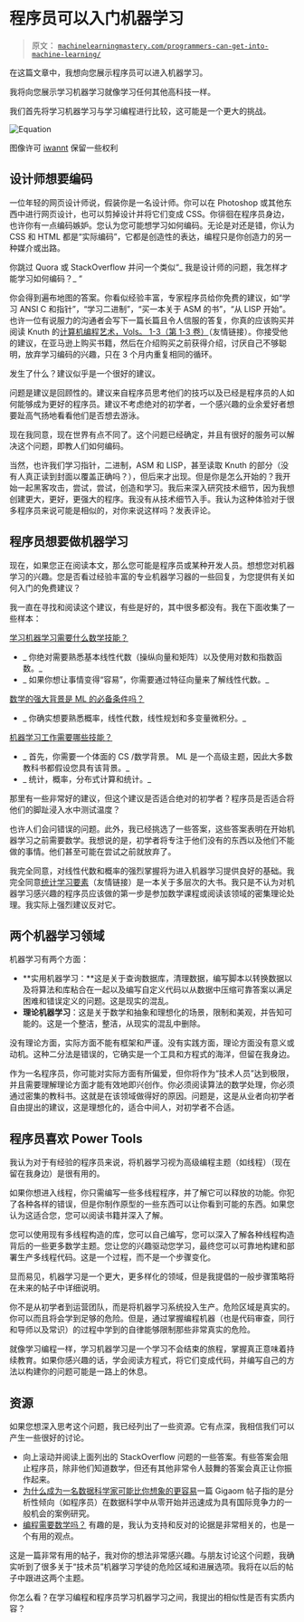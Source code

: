 # 程序员可以入门机器学习

> 原文： [`machinelearningmastery.com/programmers-can-get-into-machine-learning/`](https://machinelearningmastery.com/programmers-can-get-into-machine-learning/)

在这篇文章中，我想向您展示程序员可以进入机器学习。

我将向您展示学习机器学习就像学习任何其他高科技一样。

我们首先将学习机器学习与学习编程进行比较，这可能是一个更大的挑战。

![Equation](https://3qeqpr26caki16dnhd19sv6by6v-wpengine.netdna-ssl.com/wp-content/uploads/2013/11/equation.jpg)

图像许可 [iwannt](http://www.flickr.com/photos/iwannt/) 保留一些权利

## 设计师想要编码

一位年轻的网页设计师说，假装你是一名设计师。你可以在 Photoshop 或其他东西中进行网页设计，也可以剪掉设计并将它们变成 CSS。你徘徊在程序员身边，也许你有一点编码嫉妒。您认为您可能想学习如何编码。无论是对还是错，你认为 CSS 和 HTML 都是“实际编码”，它都是创造性的表达，编程只是你创造力的另一种媒介或出路。

你跳过 Quora 或 StackOverflow 并问一个类似“_ 我是设计师的问题，我怎样才能学习如何编码？_ “

你会得到遍布地图的答案。你看似经验丰富，专家程序员给你免费的建议，如“学习 ANSI C 和指针”，“学习二进制”，“买一本关于 ASM 的书”，“从 LISP 开始”。也许一位有说服力的沟通者会写下一篇长篇且令人信服的答复，你真的应该购买并阅读 Knuth 的[计算机编程艺术，Vols。 1-3（第 1-3 卷）](http://www.amazon.com/dp/0201485419?tag=inspiredalgor-20)（友情链接）。你接受他的建议，在亚马逊上购买书籍，然后在介绍购买之前获得介绍，讨厌自己不够聪明，放弃学习编码的兴趣，只在 3 个月内重复相同的循环。

发生了什么？建议似乎是一个很好的建议。

问题是建议是回顾性的。建议来自程序员思考他们的技巧以及已经是程序员的人如何能够成为更好的程序员。建议不考虑绝对的初学者，一个感兴趣的业余爱好者想要趾高气扬地看看他们是否想去游泳。

现在我同意，现在世界有点不同了。这个问题已经确定，并且有很好的服务可以解决这个问题，即教人们如何编码。

当然，也许我们学习指针，二进制，ASM 和 LISP，甚至读取 Knuth 的部分（没有人真正读到封面以覆盖正确吗？），但后来才出现。但是你是怎么开始的？我开始一起黑客攻击，尝试，尝试，创造和学习。我后来深入研究技术细节，因为我想创建更大，更好，更强大的程序。我没有从技术细节入手。我认为这种体验对于很多程序员来说可能是相似的，对你来说这样吗？发表评论。

## 程序员想要做机器学习

现在，如果您正在阅读本文，那么您可能是程序员或某种开发人员。想想您对机器学习的兴趣。您是否看过经验丰富的专业机器学习器的一些回复，为您提供有关如何入门的免费建议？

我一直在寻找和阅读这个建议，有些是好的，其中很多都没有。我在下面收集了一些样本：

[学习机器学习需要什么数学技能？](http://programmers.stackexchange.com/questions/178004/what-math-skills-are-required-to-learn-machine-learning)

*   _ 你绝对需要熟悉基本线性代数（操纵向量和矩阵）以及使用对数和指数函数。_
*   _ 如果你想让事情变得“容易”，你需要通过特征向量来了解线性代数。_

[数学的强大背景是 ML 的必备条件吗？](http://stats.stackexchange.com/questions/40808/is-a-strong-background-in-maths-a-total-requisite-for-ml)

*   _ 你确实想要熟悉概率，线性代数，线性规划和多变量微积分。_

[机器学习工作需要哪些技能？](http://programmers.stackexchange.com/questions/79476/what-skills-are-needed-for-machine-learning-jobs)

*   _ 首先，你需要一个体面的 CS /数学背景。 ML 是一个高级主题，因此大多数教科书都假设您具有该背景。_
*   _ 统计，概率，分布式计算和统计。_

那里有一些非常好的建议，但这个建议是否适合绝对的初学者？程序员是否适合将他们的脚趾浸入水中测试温度？

也许人们会问错误的问题。此外，我已经挑选了一些答案，这些答案表明在开始机器学习之前需要数学。我想说的是，初学者将专注于他们没有的东西以及他们不能做的事情。他们甚至可能在尝试之前就放弃了。

我完全同意，对线性代数和概率的强烈掌握将为进入机器学习提供良好的基础。我完全同意[统计学习要素](http://www.amazon.com/dp/0387848576?tag=inspiredalgor-20)（友情链接）是一本关于多层次的大书。我只是不认为对机器学习感兴趣的程序员应该做的第一步是参加数学课程或阅读该领域的密集理论处理。我实际上强烈建议反对它。

## 两个机器学习领域

机器学习有两个方面：

*   **实用机器学习：**这是关于查询数据库，清理数据，编写脚本以转换数据以及将算法和库粘合在一起以及编写自定义代码以从数据中压缩可靠答案以满足困难和错误定义的问题。这是现实的混乱。
*   **理论机器学习**：这是关于数学和抽象和理想化的场景，限制和美观，并告知可能的。这是一个整洁，整洁，从现实的混乱中删除。

没有理论方面，实际方面不能有框架和严谨。没有实践方面，理论方面没有意义或动机。这种二分法是错误的，它确实是一个工具和方程式的海洋，但留在我身边。

作为一名程序员，你可能对实际方面有所偏爱，但你将作为“技术人员”达到极限，并且需要理解理论方面才能有效地即兴创作。你必须阅读算法的数学处理，你必须通过密集的教科书。这就是在该领域做得好的原因。问题是，这是从业者向初学者自由提出的建议，这是理想化的，适合中间人，对初学者不合适。

## 程序员喜欢 Power Tools

我认为对于有经验的程序员来说，将机器学习视为高级编程主题（如线程）（现在留在我身边）是很有用的。

如果你想进入线程，你只需编写一些多线程程序，并了解它可以释放的功能。你犯了各种各样的错误，但是你制作原型的一些东西可以让你看到可能的东西。如果您认为这适合您，您可以阅读书籍并深入了解。

您可以使用现有多线程构造的库，您可以自己编写，您可以深入了解各种线程构造背后的一些更多数学主题。您让您的兴趣驱动您学习，最终您可以可靠地构建和部署生产多线程代码。这是一个过程，而不是一个步骤变化。

显而易见，机器学习是一个更大，更多样化的领域，但是我提倡的一般步骤策略将在未来的帖子中详细说明。

你不是从初学者到运营团队，而是将机器学习系统投入生产。危险区域是真实的。你可以而且将会学到足够的危险。但是，通过掌握编程机器（也是代码审查，同行和导师以及常识）的过程中学到的自律能够限制那些非常真实的危险。

就像学习编程一样，学习机器学习是一个学习不会结束的旅程，掌握真正意味着持续教育。如果你感兴趣的话，学会阅读方程式，将它们变成代码，并编写自己的方法以构建你的问题可能是一路上的休息。

## 资源

如果您想深入思考这个问题，我已经列出了一些资源。它有点深，我相信我们可以产生一些很好的讨论。

*   向上滚动并阅读上面列出的 StackOverflow 问题的一些答案。有些答案会阻止程序员，除非他们知道数学，但还有其他非常令人鼓舞的答案会真正让你振作起来。
*   [为什么成为一名数据科学家可能比你想象的更容易](http://gigaom.com/2012/10/14/why-becoming-a-data-scientist-might-be-easier-than-you-think/)一篇 Gigaom 帖子指的是分析性倾向（如程序员）在数据科学中从零开始并迅速成为具有国际竞争力的一般机会的案例研究。
*   [编程需要数学吗？](http://stackoverflow.com/questions/157354/is-mathematics-necessary-for-programming) 有趣的是，我认为支持和反对的论据是非常相关的，也是一个有用的观点。

这是一篇非常有用的帖子，我对你的想法非常感兴趣。与朋友讨论这个问题，我确实听到了很多关于“技术员”机器学习学徒的危险区域和进展选项。我将在以后的帖子中跟进这两个主题。

你怎么看？在学习编程和程序员学习机器学习之间，我提出的相似性是否有实质内容？